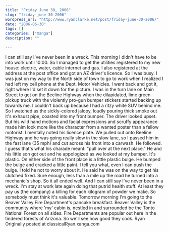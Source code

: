 ```yaml
---
title: "Friday June 30, 2006"
slug: "friday-june-30-2006"
wordpress_url: "http://www.ryanclarke.net/post/friday-june-30-2006/"
date: "2006-06-30"
tags: []
categories: ["Xanga"]
description: ""

---
```


I can still say I've never been in a wreck.
This morning I didn't have to be into work until 10:00. So I managed to get the utilities registered to my new house: electric, water, cable internet and gas. I also registered at the address at the post office and got an AZ driver's licence. So I was busy. I was just on my way to the North side of town to go to work when I realized I had left my cell phone at the Dept. Motor Vehicles. I went back and got it, right where I'd set it down for the picture.
I was in the turn lane on Main Street to get on the Beeline Highway when the dilapidated, lime green pickup truck with the violently pro-gun bumper stickers started backing up towards me. I couldn't back up because I had a ritzy white SUV behind me. So I watched as the sickly-colored jalopy, loudly pouring thick smoke out it's exhaust pipe, coasted into my front bumper. The driver looked upset. But his wild hand motions and facial expressions and scruffy appearance made him look more like the character from a wanted poster than a fellow motorist. I mentally noted his licence plate.
We pulled out onto Beeline Highway and he was going really slow in the slow lane, so I passed him in the fast lane (35 mph) and cut across his front into a carwash. He followed. I guess that's what his charade meant: "pull over at the next place." He and his little son got out and he appologized as we looked at my bumper. It's plastic. On either side of the front place is a little plastic bulge. He bumped the bulge and cracked a little paint. I tell you what, even I can push the bulge. I told he not to worry about it. He said he was on the way to get his clutched fixed. Sure enough, less than a mile up the road he turned into a mechanic's shop.
So it all ended well. And I can still say I've never been in a wreck.
I'm stay at work late again doing that putrid health stuff. At least they pay us (the company) a killing for each kilogram of powder we make. So somebody must think it's valuable.
Tomorrow morning I'm going to the Beaver Valley Fire Department's pancake breakfast. Beaver Valley is the community where 'my' cabin is, nestled in and surrounded be the Tonto National Forest on all sides. Fire Departments are popular out here in the tindered forests of Arizona. So we'll see how good they cook.
Ryan
Originally posted at classicalRyan.xanga.com

